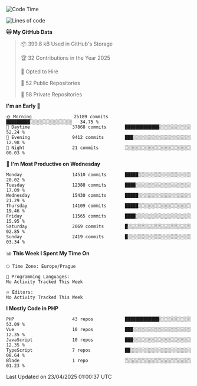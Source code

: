 <!--START_SECTION:waka-->
![Code Time](http://img.shields.io/badge/Code%20Time-1%2C584%20hrs%203%20mins-blue)

![Lines of code](https://img.shields.io/badge/From%20Hello%20World%20I%27ve%20Written-21.7%20million%20lines%20of%20code-blue)

**🐱 My GitHub Data** 

> 📦 399.8 kB Used in GitHub's Storage 
 > 
> 🏆 32 Contributions in the Year 2025
 > 
> 💼 Opted to Hire
 > 
> 📜 52 Public Repositories 
 > 
> 🔑 58 Private Repositories 
 > 
**I'm an Early 🐤** 

```text
🌞 Morning                25189 commits       █████████░░░░░░░░░░░░░░░░   34.75 % 
🌆 Daytime                37868 commits       █████████████░░░░░░░░░░░░   52.24 % 
🌃 Evening                9412 commits        ███░░░░░░░░░░░░░░░░░░░░░░   12.98 % 
🌙 Night                  21 commits          ░░░░░░░░░░░░░░░░░░░░░░░░░   00.03 % 
```
📅 **I'm Most Productive on Wednesday** 

```text
Monday                   14510 commits       █████░░░░░░░░░░░░░░░░░░░░   20.02 % 
Tuesday                  12388 commits       ████░░░░░░░░░░░░░░░░░░░░░   17.09 % 
Wednesday                15430 commits       █████░░░░░░░░░░░░░░░░░░░░   21.29 % 
Thursday                 14109 commits       █████░░░░░░░░░░░░░░░░░░░░   19.46 % 
Friday                   11565 commits       ████░░░░░░░░░░░░░░░░░░░░░   15.95 % 
Saturday                 2069 commits        █░░░░░░░░░░░░░░░░░░░░░░░░   02.85 % 
Sunday                   2419 commits        █░░░░░░░░░░░░░░░░░░░░░░░░   03.34 % 
```


📊 **This Week I Spent My Time On** 

```text
🕑︎ Time Zone: Europe/Prague

💬 Programming Languages: 
No Activity Tracked This Week

🔥 Editors: 
No Activity Tracked This Week
```

**I Mostly Code in PHP** 

```text
PHP                      43 repos            █████████████░░░░░░░░░░░░   53.09 % 
Vue                      10 repos            ███░░░░░░░░░░░░░░░░░░░░░░   12.35 % 
JavaScript               10 repos            ███░░░░░░░░░░░░░░░░░░░░░░   12.35 % 
TypeScript               7 repos             ██░░░░░░░░░░░░░░░░░░░░░░░   08.64 % 
Blade                    1 repo              ░░░░░░░░░░░░░░░░░░░░░░░░░   01.23 % 
```




 Last Updated on 23/04/2025 01:00:37 UTC
<!--END_SECTION:waka-->
<!--
**AlexKratky/AlexKratky** is a ✨ _special_ ✨ repository because its `README.md` (this file) appears on your GitHub profile.

Here are some ideas to get you started:

- 🔭 I’m currently working on ...
- 🌱 I’m currently learning ...
- 👯 I’m looking to collaborate on ...
- 🤔 I’m looking for help with ...
- 💬 Ask me about ...
- 📫 How to reach me: ...
- 😄 Pronouns: ...
- ⚡ Fun fact: ...
-->

